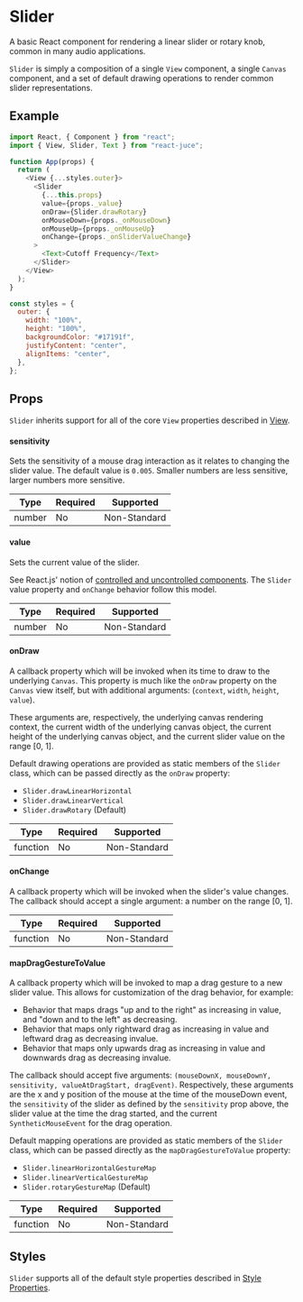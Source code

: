 # Slider

A basic React component for rendering a linear slider or rotary knob, common in
many audio applications.

`Slider` is simply a composition of a single `View` component, a single `Canvas` component,
and a set of default drawing operations to render common slider representations.

## Example

```js
import React, { Component } from "react";
import { View, Slider, Text } from "react-juce";

function App(props) {
  return (
    <View {...styles.outer}>
      <Slider
        {...this.props}
        value={props._value}
        onDraw={Slider.drawRotary}
        onMouseDown={props._onMouseDown}
        onMouseUp={props._onMouseUp}
        onChange={props._onSliderValueChange}
      >
        <Text>Cutoff Frequency</Text>
      </Slider>
    </View>
  );
}

const styles = {
  outer: {
    width: "100%",
    height: "100%",
    backgroundColor: "#17191f",
    justifyContent: "center",
    alignItems: "center",
  },
};
```

## Props

`Slider` inherits support for all of the core `View` properties described in [View](View.md).

#### sensitivity

Sets the sensitivity of a mouse drag interaction as it relates to changing the slider value.
The default value is `0.005`. Smaller numbers are less sensitive, larger numbers more sensitive.

| Type   | Required | Supported    |
| ------ | -------- | ------------ |
| number | No       | Non-Standard |

#### value

Sets the current value of the slider.

See React.js' notion of [controlled and uncontrolled components](https://reactjs.org/docs/forms.html#controlled-components). The `Slider`
value property and `onChange` behavior follow this model.

| Type   | Required | Supported    |
| ------ | -------- | ------------ |
| number | No       | Non-Standard |

#### onDraw

A callback property which will be invoked when its time to draw to the underlying `Canvas`.
This property is much like the `onDraw` property on the `Canvas` view itself, but with additional
arguments: (`context`, `width`, `height`, `value`).

These arguments are, respectively, the underlying canvas rendering context, the current width of the
underlying canvas object, the current height of the underlying canvas object, and the current slider value
on the range [0, 1].

Default drawing operations are provided as static members of the `Slider` class, which
can be passed directly as the `onDraw` property:

- `Slider.drawLinearHorizontal`
- `Slider.drawLinearVertical`
- `Slider.drawRotary` (Default)

| Type     | Required | Supported    |
| -------- | -------- | ------------ |
| function | No       | Non-Standard |

#### onChange

A callback property which will be invoked when the slider's value changes. The callback should
accept a single argument: a number on the range [0, 1].

| Type     | Required | Supported    |
| -------- | -------- | ------------ |
| function | No       | Non-Standard |

#### mapDragGestureToValue

A callback property which will be invoked to map a drag gesture to a new slider value. This
allows for customization of the drag behavior, for example:

- Behavior that maps drags "up and to the right" as increasing in value, and "down and to the left" as decreasing.
- Behavior that maps only rightward drag as increasing in value and leftward drag as decreasing invalue.
- Behavior that maps only upwards drag as increasing in value and downwards drag as decreasing invalue.

The callback should accept five arguments:
`(mouseDownX, mouseDownY, sensitivity, valueAtDragStart, dragEvent)`. Respectively, these
arguments are the x and y position of the mouse at the time of the mouseDown event, the `sensitivity`
of the slider as defined by the `sensitivity` prop above, the slider value at the time the drag started,
and the current `SyntheticMouseEvent` for the drag operation.

Default mapping operations are provided as static members of the `Slider` class, which
can be passed directly as the `mapDragGestureToValue` property:

- `Slider.linearHorizontalGestureMap`
- `Slider.linearVerticalGestureMap`
- `Slider.rotaryGestureMap` (Default)

| Type     | Required | Supported    |
| -------- | -------- | ------------ |
| function | No       | Non-Standard |

## Styles

`Slider` supports all of the default style properties described in [Style Properties](Styles.md).

